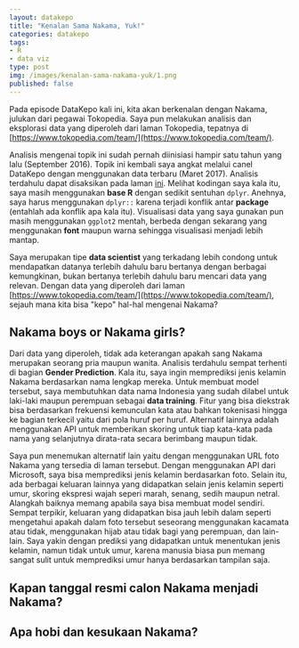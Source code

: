 ```yaml
---
layout: datakepo
title: "Kenalan Sama Nakama, Yuk!"
categories: datakepo
tags:
- R
- data viz
type: post
img: /images/kenalan-sama-nakama-yuk/1.png
published: false
---
```


Pada episode DataKepo kali ini, kita akan berkenalan dengan Nakama, julukan dari pegawai Tokopedia. Saya pun melakukan analisis dan eksplorasi data yang diperoleh dari laman Tokopedia, tepatnya di [https://www.tokopedia.com/team/](https://www.tokopedia.com/team/). 

Analisis mengenai topik ini sudah pernah diinisiasi hampir satu tahun yang lalu (September 2016). Topik ini kembali saya angkat melalui canel DataKepo dengan menggunakan data terbaru (Maret 2017). Analisis terdahulu dapat disaksikan pada laman [ini](). Melihat kodingan saya kala itu, saya masih menggunakan **base R** dengan sedikit sentuhan `dplyr`. Anehnya, saya harus menggunakan `dplyr::` karena terjadi konflik antar **package** (entahlah ada konflik apa kala itu). Visualisasi data yang saya gunakan pun masih menggunakan `ggplot2` mentah, berbeda dengan sekarang yang menggunakan **font** maupun warna sehingga visualisasi menjadi lebih mantap.

Saya merupakan tipe **data scientist** yang terkadang lebih condong untuk mendapatkan datanya terlebih dahulu baru bertanya dengan berbagai kemungkinan, bukan bertanya terlebih dahulu baru mencari data yang relevan. Dengan data yang diperoleh dari laman [https://www.tokopedia.com/team/](https://www.tokopedia.com/team/), sejauh mana kita bisa "kepo" hal-hal mengenai Nakama? 

## Nakama boys or Nakama girls?

Dari data yang diperoleh, tidak ada keterangan apakah sang Nakama merupakan seorang pria maupun wanita. Analisis terdahulu sempat terhenti di bagian **Gender Prediction**. Kala itu, saya ingin memprediksi jenis kelamin Nakama berdasarkan nama lengkap mereka. Untuk membuat model tersebut, saya membutuhkan data nama  Indonesia yang sudah dilabel untuk laki-laki maupun perempuan sebagai **data training**. Fitur yang bisa diekstrak bisa berdasarkan frekuensi kemunculan kata atau bahkan tokenisasi hingga ke bagian terkecil yaitu dari pola huruf per huruf. Alternatif lainnya adalah menggunakan API untuk memberikan skoring untuk tiap kata-kata pada nama yang selanjutnya dirata-rata secara berimbang maupun tidak. 

Saya pun menemukan alternatif lain yaitu dengan menggunakan URL foto Nakama yang tersedia di laman tersebut. Dengan menggunakan API dari Microsoft, saya bisa memprediksi jenis kelamin berdasarkan foto. Selain itu, ada berbagai keluaran lainnya yang didapatkan selain jenis kelamin seperti umur, skoring ekspresi wajah seperi marah, senang, sedih maupun netral. Alangkah baiknya memang apabila saya bisa membuat model sendiri. Sempat terpikir, keluaran yang didapatkan bisa jauh lebih dalam seperti mengetahui apakah dalam foto tersebut seseorang menggunakan kacamata atau tidak, menggunakan hijab atau tidak bagi yang perempuan, dan lain-lain. Saya yakin dengan prediksi yang didapatkan untuk menentukan jenis kelamin, namun tidak untuk umur, karena manusia biasa pun memang sangat sulit untuk memprediksi umur hanya berdasarkan tampilan saja.

## Kapan tanggal resmi calon Nakama menjadi Nakama?

## Apa hobi dan kesukaan Nakama?






